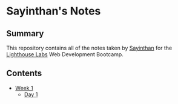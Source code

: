 # Sayinthan's Notes

## Summary
This repository contains all of the notes taken by [Sayinthan](https://github.com/sajinthan1994) for the [Lighthouse Labs](https://www.lighthouselabs.ca) Web Development Bootcamp.

## Contents
* [Week 1](/Week_1)
  * [Day 1](/Day_1)
